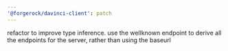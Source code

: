 ```yaml
---
'@forgerock/davinci-client': patch
---
```


refactor to improve type inference. use the wellknown endpoint to derive all the endpoints for the server, rather than using the baseurl
